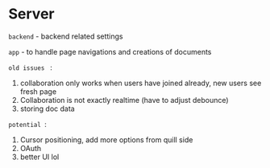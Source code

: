 # Server

`backend` - backend related settings

`app` - to handle page navigations and creations of documents



`old issues ` :
1) collaboration only works when users have joined already, new users see fresh page
2) Collaboration is not exactly realtime (have to adjust debounce)
4) storing doc data



`potential `:
1) Cursor positioning, add more options from quill side
2) OAuth
3) better UI lol
